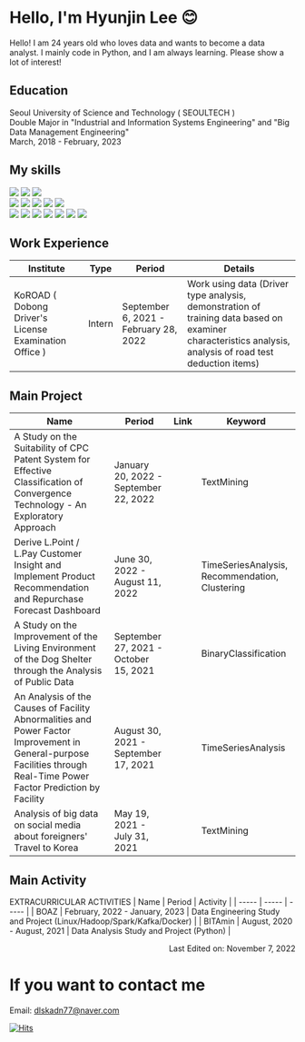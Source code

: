 # Hello, I'm Hyunjin Lee :blush:

Hello! I am 24 years old who loves data and wants to become a data analyst.
I mainly code in Python, and I am always learning. 
Please show a lot of interest!

## Education
Seoul University of Science and Technology ( SEOULTECH ) </br>
Double Major in "Industrial and Information Systems Engineering" and "Big Data Management Engineering" <br>
March, 2018 - February, 2023

## My skills
<div>
<img src="https://img.shields.io/badge/Python-F5FFFA?style=flat&logo=Python&logoColor=3776AB"/>
<img src="https://img.shields.io/badge/MySQL-F5FFFA?style=flat&logo=MySQL&logoColor=4479A1"/>
<img src="https://img.shields.io/badge/Microsoft Excel-F5FFFA?style=flat&logo=Microsoft Excel&logoColor=217346"/>
</div>
<div>
<img src="https://img.shields.io/badge/R-FFFAF0?style=flat&logo=R&logoColor=276DC3"/>
<img src="https://img.shields.io/badge/HTML5-FFFAF0?style=flat&logo=HTML5&logoColor=E34F26"/>
<img src="https://img.shields.io/badge/CSS3-FFFAF0?style=flat&logo=CSS3&logoColor=1572B6"/>
<img src="https://img.shields.io/badge/JavaScript-FFFAF0?style=flat&logo=JavaScript&logoColor=F7DF1E"/>
<img src="https://img.shields.io/badge/Node.js-FFFAF0?style=flat&logo=Node.js&logoColor=339933"/>
</div>
<div>
<img src="https://img.shields.io/badge/Qgis-F8F8FF?style=flat&logo=Qgis&logoColor=589632"/>
<img src="https://img.shields.io/badge/Java-F8F8FF?style=flat&logo=Java&logoColor=4479A1"/>
<img src="https://img.shields.io/badge/Linux-F8F8FF?style=flat&logo=Linux&logoColor=FCC624"/>
<img src="https://img.shields.io/badge/Docker-F8F8FF?style=flat&logo=Docker&logoColor=2496ED"/>
<img src="https://img.shields.io/badge/Apache Hadoop-F8F8FF?style=flat&logo=Apache-Hadoop&logoColor=66CCFF"/>
<img src="https://img.shields.io/badge/Apache Spark-F8F8FF?style=flat&logo=Apache Spark&logoColor=E25A1C"/>
<img src="https://img.shields.io/badge/Tableau-F8F8FF?style=flat&logo=Tableau&logoColor=E97627"/>
</div>

## Work Experience

| Institute | Type | Period | Details |
| ----- | ----- | ----- | ----- |
| KoROAD ( Dobong Driver's License Examination Office ) | Intern | September 6, 2021 - February 28, 2022  | Work using data (Driver type analysis, demonstration of training data based on examiner characteristics analysis, analysis of road test deduction items) |

## Main Project

| Name | Period | Link | Keyword |
| ----- | ----- | ----- | ----- |
| A Study on the Suitability of CPC Patent System for Effective Classification of Convergence Technology - An Exploratory Approach | January 20, 2022 - September 22, 2022 |  | TextMining |
| Derive L.Point / L.Pay Customer Insight and Implement Product Recommendation and Repurchase Forecast Dashboard | June 30, 2022 - August 11, 2022 |  | TimeSeriesAnalysis, Recommendation, Clustering |
| A Study on the Improvement of the Living Environment of the Dog Shelter through the Analysis of Public Data | September 27, 2021 - October 15, 2021 |  | BinaryClassification |
| An Analysis of the Causes of Facility Abnormalities and Power Factor Improvement in General-purpose Facilities through Real-Time Power Factor Prediction by Facility | August 30, 2021 - September 17, 2021 |  | TimeSeriesAnalysis |
| Analysis of big data on social media about foreigners' Travel to Korea | May 19, 2021 - July 31, 2021 |  | TextMining |

## Main Activity

EXTRACURRICULAR ACTIVITIES
| Name | Period | Activity |
| ----- | ----- | ----- |
| BOAZ | February, 2022 - January, 2023  | Data Engineering Study and Project (Linux/Hadoop/Spark/Kafka/Docker) |
| BITAmin | August, 2020 - August, 2021  | Data Analysis Study and Project (Python) |


<div align='right'>Last Edited on: November 7, 2022</div>

# If you want to contact me
Email: dlskadn77@naver.com

[![Hits](https://hits.seeyoufarm.com/api/count/incr/badge.svg?url=https%3A%2F%2Fgithub.com%2Fdlguswls%2Fhit-counter&count_bg=%2379C83D&title_bg=%23555555&icon=&icon_color=%23E7E7E7&title=hits&edge_flat=false)](https://hits.seeyoufarm.com)
